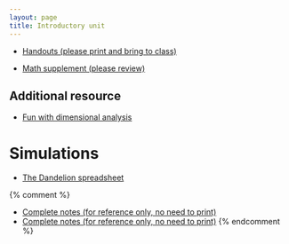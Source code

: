 ```yaml
---
layout: page
title: Introductory unit
---
```


* [Handouts (please print and bring to class)](/materials/intro.handouts.pdf)

* [Math supplement (please review)](/materials/math.handouts.pdf)

## Additional resource

  * [Fun with dimensional analysis](http://www.alysion.org/dimensional/fun.htm)

# Simulations

* [The Dandelion spreadsheet](http://tinyurl.com/DandelionModel2018)

{% comment %} 
  * [Complete notes (for reference only, no need to print)](/materials/intro.complete.pdf)
  * [Complete notes (for reference only, no need to print)](/materials/math.complete.pdf)
{% endcomment %} 
